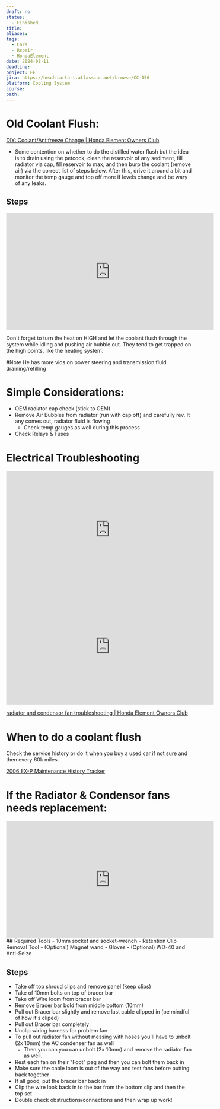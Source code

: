```yaml
---
draft: no
status:
  - Finished
title: 
aliases: 
tags:
  - Cars
  - Repair
  - HondaElement
date: 2024-08-11
deadline: 
project: EE
jira: https://headstartart.atlassian.net/browse/CC-156
platform: Cooling System
course: 
path:
---
```

# Old Coolant Flush:
[DIY: Coolant/Antifreeze Change | Honda Element Owners Club](https://www.elementownersclub.com/threads/diy-coolant-antifreeze-change.29313/)
- Some contention on whether to do the distilled water flush but the idea is to drain using the petcock, clean the reservoir of any sediment, fill radiator via cap, fill reservoir to max, and then burp the coolant (remove air) via the correct list of steps below. After this, drive it around a bit and monitor the temp gauge and top off more if levels change and be wary of any leaks. 

## Steps
<iframe width="560" height="315" src="https://www.youtube.com/embed/bcvhdVnW8-A?si=BxK7QO4fy0rd7oiT" title="YouTube video player" frameborder="0" allow="accelerometer; autoplay; clipboard-write; encrypted-media; gyroscope; picture-in-picture; web-share" referrerpolicy="strict-origin-when-cross-origin" allowfullscreen></iframe>

Don't forget to turn the heat on HIGH and let the coolant flush through the system while idling  and pushing air bubble out. They tend to get trapped on the high points, like the heating system.

#Note He has more vids on power steering and transmission fluid draining/refilling

# Simple Considerations:
- OEM radiator cap check (stick to OEM)
- Remove Air Bubbles from radiator (run with cap off) and carefully rev. It any comes out, radiator fluid is flowing
	- Check temp gauges as well during this process
- Check Relays & Fuses

# Electrical Troubleshooting

<iframe width="560" height="315" src="https://www.youtube.com/embed/0iAnk0oyHmQ?si=mZbXrRDxvQR8qGhG" title="YouTube video player" frameborder="0" allow="accelerometer; autoplay; clipboard-write; encrypted-media; gyroscope; picture-in-picture; web-share" referrerpolicy="strict-origin-when-cross-origin" allowfullscreen></iframe>


<iframe width="560" height="315" src="https://www.youtube.com/embed/vnRTy_0kyC8?si=kqAW31CZdrWDSwQW" title="YouTube video player" frameborder="0" allow="accelerometer; autoplay; clipboard-write; encrypted-media; gyroscope; picture-in-picture; web-share" referrerpolicy="strict-origin-when-cross-origin" allowfullscreen></iframe>

[radiator and condensor fan troubleshooting | Honda Element Owners Club](https://www.elementownersclub.com/threads/radiator-and-condensor-fan-troubleshooting.161619/)

# When to do a coolant flush
Check the service history or do it when you buy a used car if not sure and then every 60k miles.

[2006 EX-P Maintenance History Tracker](../../personal-experience/Maintenance/2006%20EX-P%20Maintenance%20History%20Tracker.md)

# If the Radiator & Condensor fans needs replacement:

<iframe width="560" height="315" src="https://www.youtube.com/embed/FFcaujg-8Rg?si=T4T0m31njJRZAp5z" title="YouTube video player" frameborder="0" allow="accelerometer; autoplay; clipboard-write; encrypted-media; gyroscope; picture-in-picture; web-share" referrerpolicy="strict-origin-when-cross-origin" allowfullscreen></iframe>
## Required Tools
- 10mm socket and socket-wrench
- Retention Clip Removal Tool
- (Optional) Magnet wand
- Gloves
- (Optional) WD-40 and Anti-Seize 

## Steps
- Take off top shroud clips and remove panel (keep clips)
- Take of 10mm bolts on top of bracer bar
- Take off Wire loom from bracer bar
- Remove Bracer bar bold from middle bottom (10mm)
- Pull out Bracer bar slightly and remove last cable clipped in (be mindful of how it's cliped)
- Pull out Bracer bar completely
- Unclip wiring harness for problem fan
- To pull out radiator fan without messing with hoses you'll have to unbolt (2x 10mm) the AC condenser fan as well
	- Then you can you can unbolt (2x 10mm) and remove the radiator fan as well. 
- Rest each fan on their "Foot" peg and then you can bolt them back in
- Make sure the cable loom is out of the way and test fans before putting back together
- If all good, put the bracer bar back in
- Clip the wire look back in to the bar from the bottom clip and then the top set
- Double check obstructions/connections and then wrap up work!